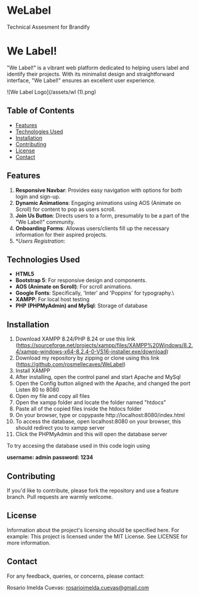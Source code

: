 # WeLabel
Technical Assesment for Brandify

# We Label!

"We Label!" is a vibrant web platform dedicated to helping users label and identify their projects. With its minimalist design and straightforward interface, "We Label!" ensures an excellent user experience.

![We Label Logo](/assets/wl (1).png)

## Table of Contents

- [Features](#features)
- [Technologies Used](#technologies-used)
- [Installation](#installation)
- [Contributing](#contributing)
- [License](#license)
- [Contact](#contact)

## Features

1. **Responsive Navbar**: Provides easy navigation with options for both login and sign-up.
2. **Dynamic Animations**: Engaging animations using AOS (Animate on Scroll) for content to pop as users scroll.
3. **Join Us Button**: Directs users to a form, presumably to be a part of the "We Label!" community.
4. **Onboarding Forms**: Allowas users/clients fill up the necessary information for their aspired projects.
5. **Users Registration*: 

## Technologies Used

- **HTML5**
- **Bootstrap 5**: For responsive design and components.
- **AOS (Animate on Scroll)**: For scroll animations.
- **Google Fonts**: Specifically, 'Inter' and 'Poppins' for typography.\
- **XAMPP**: For local host testing
- **PHP (PHPMyAdmin) and MySql**: Storage of database

## Installation

1. Download XAMPP 8.24/PHP 8.24 or use this link (https://sourceforge.net/projects/xampp/files/XAMPP%20Windows/8.2.4/xampp-windows-x64-8.2.4-0-VS16-installer.exe/download)
2. Download my repository by zipping or clone using this link (https://github.com/rosmellecaves/WeLabel)
3. Install XAMPP
4. After installing, open the control panel and start Apache and MySql
5. Open the Config button aligned with the Apache, and changed the port Listen 80 to 8080
6. Open my file and copy all files
7. Open the xampp folder and locate the folder named "htdocs"
8. Paste all of the copied files inside the htdocs folder
9. On your browser, type or copypaste http://localhost:8080/index.html
10. To access the database, open localhost:8080 on your browser, this should redirect you to xampp server
11. Click the PHPMyAdmin and this will open the database server

To try accesing the database used in this code login using 

**username: admin**
**password: 1234**

## Contributing
If you'd like to contribute, please fork the repository and use a feature branch. Pull requests are warmly welcome.

## License
Information about the project's licensing should be specified here. For example:
This project is licensed under the MIT License. See LICENSE for more information.

## Contact
For any feedback, queries, or concerns, please contact:

Rosario Imelda Cuevas: rosarioimelda.cuevas@gmail.com
